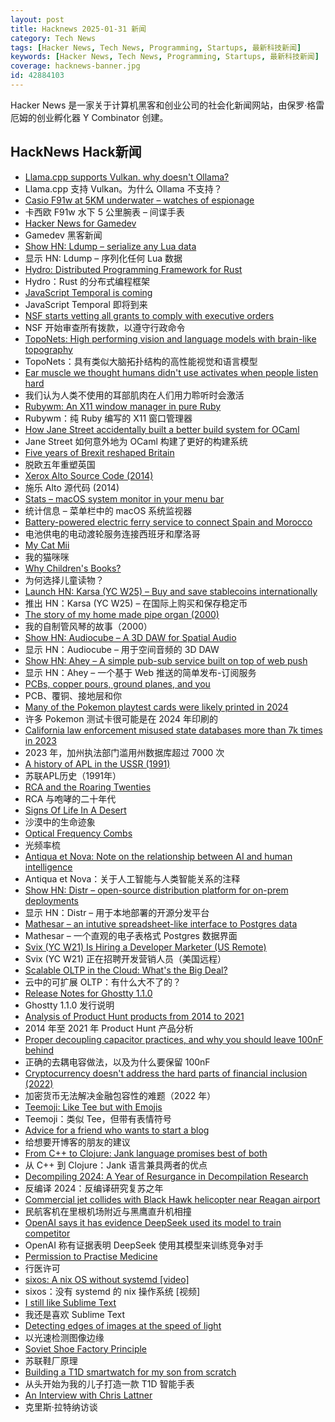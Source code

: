 ```yaml
---
layout: post
title: Hacknews 2025-01-31 新闻
category: Tech News
tags: [Hacker News, Tech News, Programming, Startups, 最新科技新闻]
keywords: [Hacker News, Tech News, Programming, Startups, 最新科技新闻]
coverage: hacknews-banner.jpg
id: 42884103
---
```


Hacker News 是一家关于计算机黑客和创业公司的社会化新闻网站，由保罗·格雷厄姆的创业孵化器 Y Combinator 创建。

## HackNews Hack新闻

- [Llama.cpp supports Vulkan. why doesn't Ollama?](https://github.com/ollama/ollama/pull/5059)
- Llama.cpp 支持 Vulkan。为什么 Ollama 不支持？
- [Casio F91w at 5KM underwater – watches of espionage](https://www.watchesofespionage.com/blogs/woe-dispatch/casio-f91w-diving-underwater-pressure-test)
- 卡西欧 F91w 水下 5 公里腕表 – 间谍手表
- [Hacker News for Gamedev](https://gamedev.city/)
- Gamedev 黑客新闻
- [Show HN: Ldump – serialize any Lua data](https://github.com/girvel/ldump)
- 显示 HN: Ldump – 序列化任何 Lua 数据
- [Hydro: Distributed Programming Framework for Rust](https://hydro.run/docs/hydro/)
- Hydro：Rust 的分布式编程框架
- [JavaScript Temporal is coming](https://developer.mozilla.org/en-US/blog/javascript-temporal-is-coming/)
- JavaScript Temporal 即将到来
- [NSF starts vetting all grants to comply with executive orders](https://www.science.org/content/article/exclusive-nsf-starts-vetting-all-grants-comply-trump-s-orders)
- NSF 开始审查所有拨款，以遵守行政命令
- [TopoNets: High performing vision and language models with brain-like topography](https://arxiv.org/abs/2501.16396)
- TopoNets：具有类似大脑拓扑结构的高性能视觉和语言模型
- [Ear muscle we thought humans didn't use activates when people listen hard](https://www.frontiersin.org/news/2025/01/31/ear-muscle-wiggling-ears-activates-listening-frontiers-neuroscience)
- 我们认为人类不使用的耳部肌肉在人们用力聆听时会激活
- [Rubywm: An X11 window manager in pure Ruby](https://github.com/vidarh/rubywm)
- Rubywm：纯 Ruby 编写的 X11 窗口管理器
- [How Jane Street accidentally built a better build system for OCaml](https://blog.janestreet.com/how-we-accidentally-built-a-better-build-system-for-ocaml-index/)
- Jane Street 如何意外地为 OCaml 构建了更好的构建系统
- [Five years of Brexit reshaped Britain](https://www.ft.com/content/4d2d78b0-eedd-485c-9a9c-4e41baf46146)
- 脱欧五年重塑英国
- [Xerox Alto Source Code (2014)](https://computerhistory.org/blog/xerox-alto-source-code/)
- 施乐 Alto 源代码 (2014)
- [Stats – macOS system monitor in your menu bar](https://github.com/exelban/stats)
- 统计信息 – 菜单栏中的 macOS 系统监视器
- [Battery-powered electric ferry service to connect Spain and Morocco](https://eandt.theiet.org/2025/01/28/battery-powered-electric-ferry-service-connect-spain-and-morocco)
- 电池供电的电动渡轮服务连接西班牙和摩洛哥
- [My Cat Mii](https://www.theparisreview.org/blog/2025/01/20/my-cat-mii/)
- 我的猫咪咪
- [Why Children's Books?](https://www.lrb.co.uk/the-paper/v47/n02/katherine-rundell/why-children-s-books)
- 为何选择儿童读物？
- [Launch HN: Karsa (YC W25) – Buy and save stablecoins internationally]()
- 推出 HN：Karsa (YC W25) – 在国际上购买和保存稳定币
- [The story of my home made pipe organ (2000)](https://www.sentex.ca/~mwandel/organ/organ.html)
- 我的自制管风琴的故事（2000）
- [Show HN: Audiocube – A 3D DAW for Spatial Audio](https://www.audiocube.app)
- 显示 HN：Audiocube – 用于空间音频的 3D DAW
- [Show HN: Ahey – A simple pub-sub service built on top of web push](https://ahey.io)
- 显示 HN：Ahey – 一个基于 Web 推送的简单发布-订阅服务
- [PCBs, copper pours, ground planes, and you](https://lcamtuf.substack.com/p/pcbs-ground-planes-and-you)
- PCB、覆铜、接地层和你
- [Many of the Pokemon playtest cards were likely printed in 2024](https://www.elitefourum.com/t/many-of-the-pokemon-playtest-cards-were-likely-printed-in-2024/52421)
- 许多 Pokemon 测试卡很可能是在 2024 年印刷的
- [California law enforcement misused state databases more than 7k times in 2023](https://www.eff.org/deeplinks/2025/01/california-police-misused-state-databases-more-7000-times-2023)
- 2023 年，加州执法部门滥用州数据库超过 7000 次
- [A history of APL in the USSR (1991)](https://dl.acm.org/doi/10.1145/130647.130656)
- 苏联APL历史（1991年）
- [RCA and the Roaring Twenties](https://globalfinancialdata.com/rca-and-the-roaring-twenties)
- RCA 与咆哮的二十年代
- [Signs Of Life In A Desert](https://www.noemamag.com/signs-of-life-in-a-desert-of-death/)
- 沙漠中的生命迹象
- [Optical Frequency Combs](https://www.nist.gov/topics/physics/optical-frequency-combs)
- 光频率梳
- [Antiqua et Nova: Note on the relationship between AI and human intelligence](https://www.vatican.va/roman_curia/congregations/cfaith/documents/rc_ddf_doc_20250128_antiqua-et-nova_en.html)
- Antiqua et Nova：关于人工智能与人类智能关系的注释
- [Show HN: Distr – open-source distribution platform for on-prem deployments](https://github.com/glasskube/distr)
- 显示 HN：Distr – 用于本地部署的开源分发平台
- [Mathesar – an intutive spreadsheet-like interface to Postgres data](https://github.com/mathesar-foundation/mathesar)
- Mathesar – 一个直观的电子表格式 Postgres 数据界面
- [Svix (YC W21) Is Hiring a Developer Marketer (US Remote)](https://www.svix.com/careers/)
- Svix (YC W21) 正在招聘开发营销人员（美国远程）
- [Scalable OLTP in the Cloud: What's the Big Deal?](http://muratbuffalo.blogspot.com/2024/01/scalable-oltp-in-cloud-whats-big-deal.html)
- 云中的可扩展 OLTP：有什么大不了的？
- [Release Notes for Ghostty 1.1.0](https://ghostty.org/docs/install/release-notes/1-1-0)
- Ghostty 1.1.0 发行说明
- [Analysis of Product Hunt products from 2014 to 2021](https://components.one/posts/gamer-and-nihilist-product-hunt)
- 2014 年至 2021 年 Product Hunt 产品分析
- [Proper decoupling capacitor practices, and why you should leave 100nF behind](https://codeinsecurity.wordpress.com/2025/01/25/proper-decoupling-practices-and-why-you-should-leave-100nf-behind/)
- 正确的去耦电容做法，以及为什么要保留 100nF
- [Cryptocurrency doesn't address the hard parts of financial inclusion (2022)](https://www.wave.com/en/blog/crypto/index.html)
- 加密货币无法解决金融包容性的难题（2022 年）
- [Teemoji: Like Tee but with Emojis](https://github.com/willswire/teemoji)
- Teemoji：类似 Tee，但带有表情符号
- [Advice for a friend who wants to start a blog](https://www.henrikkarlsson.xyz/p/start-a-blog)
- 给想要开博客的朋友的建议
- [From C++ to Clojure: Jank language promises best of both](https://thenewstack.io/from-c-to-clojure-new-language-promises-best-of-both/)
- 从 C++ 到 Clojure：Jank 语言兼具两者的优点
- [Decompiling 2024: A Year of Resurgance in Decompilation Research](https://mahaloz.re/dec-progress-2024)
- 反编译 2024：反编译研究复苏之年
- [Commercial jet collides with Black Hawk helicopter near Reagan airport](https://www.mediaite.com/news/breaking-commercial-jet-collides-with-police-chopper-near-reagan-airport/)
- 民航客机在里根机场附近与黑鹰直升机相撞
- [OpenAI says it has evidence DeepSeek used its model to train competitor](https://www.ft.com/content/a0dfedd1-5255-4fa9-8ccc-1fe01de87ea6)
- OpenAI 称有证据表明 DeepSeek 使用其模型来训练竞争对手
- [Permission to Practise Medicine](https://blogs.bl.uk/digitisedmanuscripts/2025/01/permission-to-practise-medicine.html)
- 行医许可
- [sixos: A nix OS without systemd [video]](https://media.ccc.de/v/38c3-sixos-a-nix-os-without-systemd)
- sixos：没有 systemd 的 nix 操作系统 [视频]
- [I still like Sublime Text](https://ohdoylerules.com/workflows/why-i-still-like-sublime-text-in-2025/)
- 我还是喜欢 Sublime Text
- [Detecting edges of images at the speed of light](https://phys.org/news/2025-01-edges-images.html)
- 以光速检测图像边缘
- [Soviet Shoe Factory Principle](https://wiki.c2.com/?SovietShoeFactoryPrinciple)
- 苏联鞋厂原理
- [Building a T1D smartwatch for my son from scratch](https://andrewchilds.com/posts/building-a-t1d-smartwatch-from-scratch)
- 从头开始为我的儿子打造一款 T1D 智能手表
- [An Interview with Chris Lattner](https://pldb.io/blog/chrisLattner.html)
- 克里斯·拉特纳访谈

